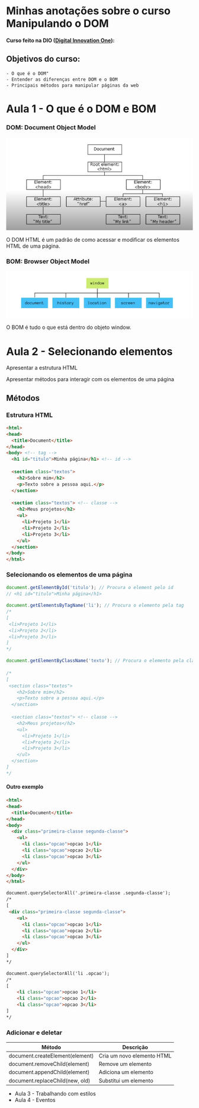 # Minhas anotações sobre o curso Manipulando o DOM
#### Curso feito na DIO ([Digital Innovation One](https://digitalinnovation.one/)):

## Objetivos do curso:

```
- O que é o DOM"
- Entender as diferenças entre DOM e o BOM
- Principais métodos para manipular páginas da web
```

# Aula 1 - O que é o DOM e BOM

### DOM: Document Object Model

![D.O.M](https://github.com/CarvalhoNathan/DOM/blob/main/DOM.png)

O DOM HTML é um padrão de como acessar e modificar os elementos HTML de uma página.

### BOM: Browser Object Model

![B.O.M](https://github.com/CarvalhoNathan/DOM/blob/main/BOM.png)

O BOM é tudo o que está dentro do objeto window.

# Aula 2 - Selecionando elementos

<p> Apresentar a estrutura HTML </p>
<p> Apresentar métodos para interagir com os elementos de uma página </p>

## Métodos

### Estrutura HTML
```html
<html>
<head>
  <title>Document</title>
</head>
<body> <!-- tag -->
  <h1 id="titulo">Minha página</h1> <!-- id -->

  <section class="textos">
    <h2>Sobre mim</h2>
    <p>Texto sobre a pessoa aqui.</p>
  </section>

  <section class="textos"> <!-- classe -->
    <h2>Meus projetos</h2>
    <ul>
      <li>Projeto 1</li>
      <li>Projeto 2</li>
      <li>Projeto 3</li>
    </ul>
  </section>
</body>
</html>
```

### Selecionando os elementos de uma página
```js
document.getElementById('titulo'); // Procura o element pelo id
// <h1 id="titulo">Minha página</h1>
```
```js
document.getElementsByTagName('li'); // Procura o elemento pela tag
/*
[
 <li>Projeto 1</li>
 <li>Projeto 2</li>
 <li>Projeto 3</li>
]
*/
```
```js
document.getElementByClassName('texto'); // Procura o elemento pela classe

/*
[
 <section class="textos">
    <h2>Sobre mim</h2>
    <p>Texto sobre a pessoa aqui.</p>
  </section>

  <section class="textos"> <!-- classe -->
    <h2>Meus projetos</h2>
    <ul>
      <li>Projeto 1</li>
      <li>Projeto 2</li>
      <li>Projeto 3</li>
    </ul>
  </section>
]
*/
```
#### Outro exemplo
```html
<html>
<head>
  <title>Document</title>
</head>
<body>
  <div class="primeira-classe segunda-classe">
    <ul>
      <li class="opcao">opcao 1</li>
      <li class="opcao">opcao 2</li>
      <li class="opcao">opcao 3</li>
    </ul>
  </div>
</body>
</html>
```
```html
document.querySelectorAll('.primeira-classe .segunda-classe');
/*
[
 <div class="primeira-classe segunda-classe">
    <ul>
      <li class="opcao">opcao 1</li>
      <li class="opcao">opcao 2</li>
      <li class="opcao">opcao 3</li>
    </ul>
  </div>
]
*/
```
```html
document.querySelectorAll('li .opcao');
/*
[
    <li class="opcao">opcao 1</li>
    <li class="opcao">opcao 2</li>
    <li class="opcao">opcao 3</li>
]
*/
```

### Adicionar e deletar

| Método | Descrição  |
|--|--|
| document.createElement(element) | Cria um novo elemento HTML |
| document.removeChild(element) | Remove um elemento |
| document.appendChild(element) | Adiciona um elemento |
| document.replaceChild(new, old) | Substitui um elemento |

- Aula 3 - Trabalhando com estilos
- Aula 4 - Eventos
